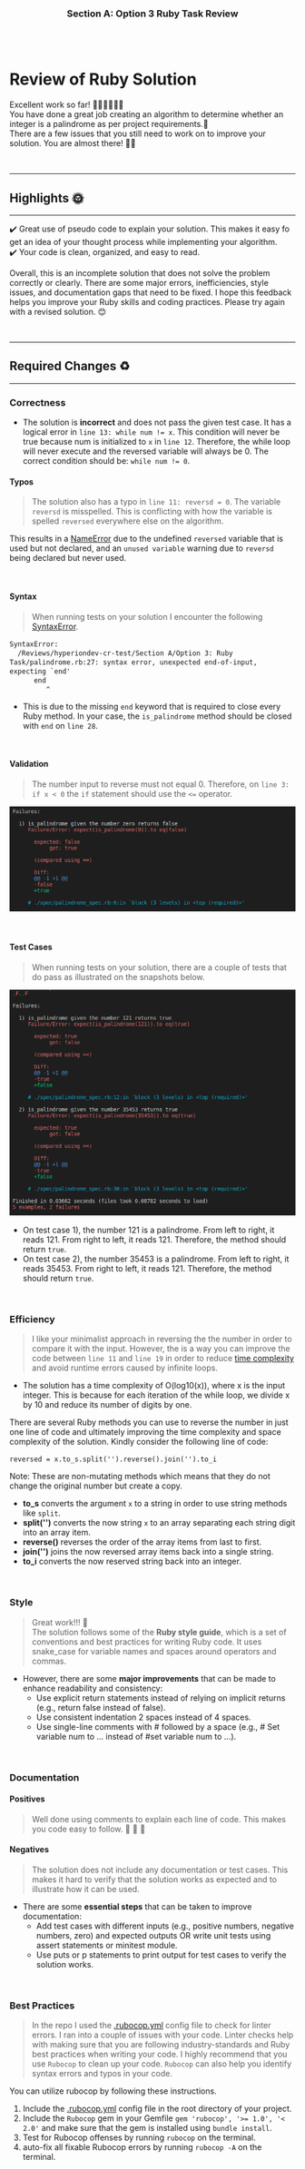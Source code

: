 <div align="center">
  <h3><b>Section A: Option 3 Ruby Task Review</b></h3>
</div>

<br>
<br>

# Review of Ruby Solution

Excellent work so far! 👏🏾👏🏾👏🏾  
You have done a great job creating an algorithm to determine whether an integer is a palindrome as per project requirements.🥳  
There are a few issues that you still need to work on to improve your solution. You are almost there! 💪🏾 

<br>

<hr>

## Highlights 🌞 
<hr>

✔️  Great use of pseudo code to explain your solution. This makes it easy fo get an idea of your thought process while implementing your algorithm.  
✔️  Your code is clean, organized, and easy to read.

Overall, this is an incomplete solution that does not solve the problem correctly or clearly. There are some major errors, inefficiencies, style issues, and documentation gaps that need to be fixed. I hope this feedback helps you improve your Ruby skills and coding practices. Please try again with a revised solution. 😊

<br>

<hr>

## Required Changes ♻️
<hr>

### Correctness

- The solution is **incorrect** and does not pass the given test case. It has a logical error in `line 13: while num != x`. This condition will never be true because num is initialized to `x` in `line 12`. Therefore, the while loop will never execute and the reversed variable will always be 0. The correct condition should be: `while num != 0`.

#### Typos
> The solution also has a typo in `line 11: reversd = 0`. The variable `reversd` is misspelled. This is conflicting with how the variable is spelled `reversed` everywhere else on the algorithm.

This results in a [NameError](https://www.thoughtco.com/nameerror-undefined-local-variable-2907927#:~:text=Why%20You're%20Getting%20This,intended%20to%20enter%20a%20string.) due to the undefined `reversed` variable that is used but not declared, and an `unused variable` warning due to `reversd` being declared but never used.

<br>

#### Syntax
> When running tests on your solution I encounter the following [SyntaxError](https://en.wikipedia.org/wiki/Syntax_error).

```
SyntaxError:
  /Reviews/hyperiondev-cr-test/Section A/Option 3: Ruby Task/palindrome.rb:27: syntax error, unexpected end-of-input, expecting `end'
      end
         ^
```

- This is due to the missing `end` keyword that is required to close every Ruby method. In your case, the `is_palindrome` method should be closed with `end` on `line 28`.

<br>

#### Validation
> The number input to reverse must not equal 0. Therefore, on `line 3: if x < 0` the `if` statement should use the `<=` operator.

![tests](assets/validate_zero_input.png)

<br>

#### Test Cases
> When running tests on your solution, there are a couple of tests that do pass as illustrated on the snapshots below.

![tests](assets/test_cases.png)

- On test case 1), the number 121 is a palindrome. From left to right, it reads 121. From right to left, it reads 121. Therefore, the method should return `true`.
- On test case 2), the number 35453 is a palindrome. From left to right, it reads 35453. From right to left, it reads 121. Therefore, the method should return `true`.

<br>

### Efficiency
> I like your minimalist approach in reversing the the number in order to compare it with the input. However, the is a way you can improve the code between `line 11` and `line 19` in order to reduce [time complexity](https://www.mygreatlearning.com/blog/why-is-time-complexity-essential/#:~:text=Time%20complexity%20is%20defined%20as,of%20code%20in%20an%20algorithm.) and avoid runtime errors caused by infinite loops.

- The solution has a time complexity of O(log10(x)), where x is the input integer. This is because for each iteration of the while loop, we divide x by 10 and reduce its number of digits by one.

There are several Ruby methods you can use to reverse the number in just one line of code and ultimately improving the time complexity and space complexity of the solution. Kindly consider the following line of code:

```
reversed = x.to_s.split('').reverse().join('').to_i
```

Note: These are non-mutating methods which means that they do not change the original number but create a copy.

- **to_s** converts the argument `x` to a string in order to use string methods like `split`.
- **split('')** converts the now string `x` to an array separating each string digit into an array item.
- **reverse()** reverses the order of the array items from last to first.
- **join('')** joins the now reversed array items back into a single string.
- **to_i** converts the now reserved string back into an integer.

<br>

### Style

> Great work!!! 💯  
> The solution follows some of the **Ruby style guide**, which is a set of conventions and best practices for writing Ruby code. It uses snake_case for variable names and spaces around operators and commas.

- However, there are some **major improvements** that can be made to enhance readability and consistency:
  - Use explicit return statements instead of relying on implicit returns (e.g., return false instead of false).
  - Use consistent indentation 2 spaces instead of 4 spaces.
  - Use single-line comments with # followed by a space (e.g., # Set variable num to ... instead of #set variable num to ...).

<br>

### Documentation
#### Positives
> Well done using comments to explain each line of code. This makes you code easy to follow. 💯 🎊 🥳

#### Negatives
> The solution does not include any documentation or test cases. This makes it hard to verify that the solution works as expected and to illustrate how it can be used.

- There are some **essential steps** that can be taken to improve documentation:
  - Add test cases with different inputs (e.g., positive numbers, negative numbers, zero) and expected outputs OR write unit tests using assert statements or minitest module.
  - Use puts or p statements to print output for test cases to verify the solution works.

<br>

### Best Practices
> In the repo I used the [.rubocop.yml](.rubocop.yml) config file to check for linter errors. I ran into a couple of issues with your code. Linter checks help with making sure that you are following industry-standards and Ruby best practices when writing your code. I highly recommend that you use `Rubocop` to clean up your code. `Rubocop` can also help you identify syntax errors and typos in your code.

You can utilize rubocop by following these instructions.

1. Include the [.rubocop.yml](.rubocop.yml) config file in the root directory of your project.
2. Include the `Rubocop` gem in your Gemfile `gem 'rubocop', '>= 1.0', '< 2.0'` and make sure that the gem is installed using `bundle install`.
3. Test for Rubocop offenses by running `rubocop` on the terminal.
4. auto-fix all fixable Rubocop errors by running `rubocop -A` on the terminal.